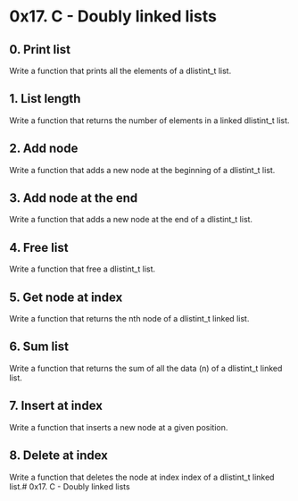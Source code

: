 # 0x17. C - Doubly linked lists
## 0. Print list 
Write a function that prints all the elements of a dlistint_t list.
## 1. List length 
Write a function that returns the number of elements in a linked dlistint_t list.
## 2. Add node
Write a function that adds a new node at the beginning of a dlistint_t list.
## 3. Add node at the end 
Write a function that adds a new node at the end of a dlistint_t list.
## 4. Free list 
Write a function that free a dlistint_t list.
## 5. Get node at index
Write a function that returns the nth node of a dlistint_t linked list.
## 6. Sum list
Write a function that returns the sum of all the data (n) of a dlistint_t linked list.
## 7. Insert at index 
Write a function that inserts a new node at a given position.
## 8. Delete at index 
Write a function that deletes the node at index index of a dlistint_t linked list.# 0x17. C - Doubly linked lists
